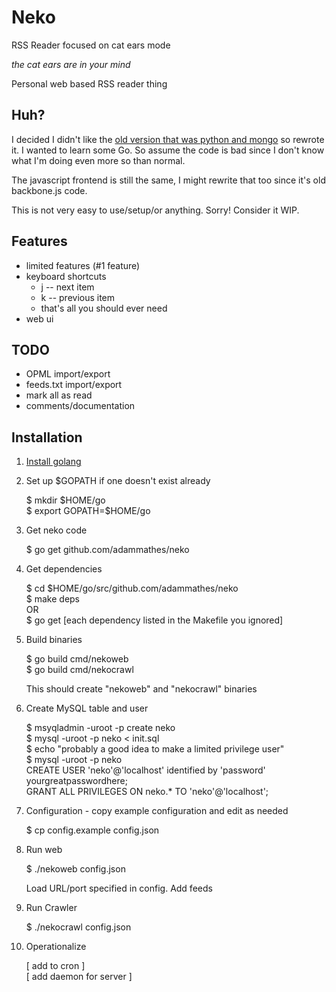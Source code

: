 # Neko

RSS Reader focused on cat ears mode

*the cat ears are in your mind*

Personal web based RSS reader thing

## Huh?

I decided I didn't like the [old version that was python and mongo](https://github.com/adammathes/neko_v1) so rewrote it. I wanted to learn some Go. So assume the code is bad since I don't know what I'm doing even more so than normal.

The javascript frontend is still the same, I might rewrite that too since it's old backbone.js code.

This is not very easy to use/setup/or anything. Sorry! Consider it WIP.

## Features

   * limited features (#1 feature)
   * keyboard shortcuts
      * j -- next item
      * k -- previous item
      * that's all you should ever need
   * web ui
   
## TODO

   * OPML import/export
   * feeds.txt import/export
   * mark all as read
   * comments/documentation

## Installation

1. [Install golang](https://golang.org)

2. Set up $GOPATH if one doesn't exist already

    $ mkdir $HOME/go  
    $ export GOPATH=$HOME/go
    
3. Get neko code
   
   $ go get github.com/adammathes/neko 

4. Get dependencies

    $ cd $HOME/go/src/github.com/adammathes/neko  
    $ make deps  
    OR  
    $ go get [each dependency listed in the Makefile you ignored]  

5. Build binaries

    $ go build cmd/nekoweb  
    $ go build cmd/nekocrawl  

    This should create "nekoweb" and "nekocrawl" binaries

6. Create MySQL table and user

    $ msyqladmin -uroot -p create neko  
    $ mysql -uroot -p neko < init.sql  
    $ echo "probably a good idea to make a limited privilege user"  
    $ mysql -uroot -p neko  
    CREATE USER 'neko'@'localhost' identified by 'password' yourgreatpasswordhere;  
    GRANT ALL PRIVILEGES ON neko.* TO 'neko'@'localhost';  
        
7. Configuration - copy example configuration and edit as needed  

    $ cp config.example config.json
    
8. Run web

    $ ./nekoweb config.json
    
    Load URL/port specified in config. Add feeds
    
9. Run Crawler

    $ ./nekocrawl config.json
    
10. Operationalize

    [ add to cron ]  
    [ add daemon for server ]
